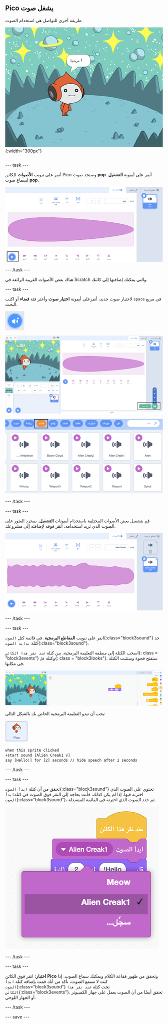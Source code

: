 ## Pico يشغل صوت

<div style="display: flex; flex-wrap: wrap">
<div style="flex-basis: 200px; flex-grow: 1; margin-right: 15px;">
طريقة أخرى للتواصل هي استخدام الصوت.
</div>
<div>

![الكائن Pico يقول، "السلام عليكم!"](images/pico-step2.png){:width="300px"}

</div>
</div>

--- task ---

أنقر على تبويب **الأصوات** للكائن Pico وستجد صوت **pop**. أنقر على أيقونة **التشغيل** لسماع صوت **pop**.

![تشغيل صوت pop في تبويب الصوت.](images/pico-sound-play.png)

--- /task ---

هناك بعض الأصوات الغريبة الرائعة في Scratch والتي يمكنك إضافتها إلى كائنك.

--- task ---

لاختيار صوت جديد، أنقرعلى أيقونة **اختيار صوت** وأختر فئة **فضاء** أو اكتب `space` في مربع البحث.

![أيقونة 'اختيار الصوت'.](images/sound-button.png)

![محرر Scratch مع تظليل "أختيار صوت".](images/pico-choose-sound.png)

![فئة "الفضاء" في مكتبة الصوت.](images/pico-space-category.png)

--- /task ---

--- task ---

قم بتشغيل بعض الأصوات المختلفة باستخدام أيقونات **التشغيل**. بمجرد العثور على الصوت الذي تريد استخدامه، انقر فوقه لإضافته إلى مشروعك.

![مثال صوتي (صوت Alien Creak1) يظهر أسفل صوت pop في تبويب الأصوات.](images/pico-inserted-sound.png)

--- /task ---

--- task ---

انقر على تبويب **المقاطع البرمجية**. في قائمة كتل `الصوت`{:class="block3sound"} جد كتلة `بداية الصوت`{:class="block3sound"}.

اسحب الكتلة إلى منطقة التعليمة البرمجية، بين كتلة `عند نقر هذا الكائن`{: class = "block3events"} وكتلة `قل`{: class = "block3looks"}. ستفتح فجوة وستثبت الكتلة في مكانها.

![إضافة كتلة "ابدأ الصوت" بين الكتلتين.](images/pico-insert-block.gif)

يجب أن تبدو التعليمة البرمجية الخاص بك بالشكل التالي:

![الكائن Pico.](images/pico-sprite.png)

```blocks3
when this sprite clicked
+start sound [Alien Creak1 v] 
say [Hello!] for [2] seconds // hide speech after 2 seconds
```

--- /task ---

--- task ---

تحقق من أن كتلة `ابدأ الصوت`{:class="block3sound"} تحتوي على الصوت الذي اخترته فيها. إذا لم يكن كذلك، فأنت بحاجة إلى النقر فوق الصوت في كتلة`ابدأ الصوت`{:class="block3sound"}، ثم حدد الصوت الذي اخترته في القائمة المنسدلة.

![النقر فوق صوت Alien Creak1 في القائمة المنسدلة داخل كتلة "ابدأ الصوت".](images/pico-sound-menu.png)

--- /task ---

--- task ---

**اختبار:** انقر فوق الكائن **Pico** وتحقق من ظهور فقاعة الكلام ويمكنك سماع الصوت. إذا كنت لا تسمع الصوت، تأكد من أنك قمت بإضافة كتلة `ابدأ الصوت`{:class="block3sound"} تحت كتلة `عند نقر هذا الكائن`{:class="block3events"}. تحقق أيضًا من أن الصوت يعمل على جهاز الكمبيوتر أو الجهاز اللوحي.

--- /task ---

--- save ---

